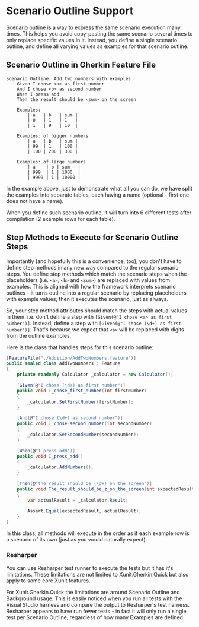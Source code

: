 # Scenario Outline Support

Scenario outline is a way to express the same scenario execution many times. This helps you avoid copy-pasting the same scenario several times to only replace specific values in it. Instead, you define a single scenario outline, and define all varying values as examples for that scenario outline.

## Scenario Outline in Gherkin Feature File

```Gherkin
Scenario Outline: Add two numbers with examples
	Given I chose <a> as first number
	And I chose <b> as second number
	When I press add
	Then the result should be <sum> on the screen

	Examples:
		| a   | b   | sum |
		| 0   | 1   | 1   |
		| 1   | 9   | 10  |

	Examples: of bigger numbers
		| a   | b   | sum |
		| 99  | 1   | 100 |
		| 100 | 200 | 300 |

	Examples: of large numbers
		| a    | b | sum   |
		| 999  | 1 | 1000  |
		| 9999 | 1 | 10000 |
```

In the example above, just to demonstrate what all you can do, we have split the examples into separate tables, each having a name (optional - first one does not have a name).

When you define such scenario outline, it will turn into 6 different tests after compilation (2 example rows for each table).

## Step Methods to Execute for Scenario Outline Steps

Importantly (and hopefully this is a convenience, too), you don't have to define step methods in any new way compared to the regular scenario steps. You define step methods which match the scenario steps when the placeholders (i.e. `<a>`, `<b>` and `<sum>`) are replaced with values from examples. This is aligned with how the framework interprets scenario outlines - it turns outline into a regular scenario by replacing placeholders with example values; then it executes the scenario, just as always.

So, your step method attributes should match the steps with actual values in them. i.e. don't define a step with `[Given(@"I chose <a> as first number")]`. Instead, define a step with `[Given(@"I chose (\d+) as first number")]`. That's because we expect that `<a>` will be replaced with digits from the outline examples.

Here is the class that handles steps for this scenario outline:

```C#
[FeatureFile("./Addition/AddTwoNumbers.feature")]
public sealed class AddTwoNumbers : Feature
{
    private readonly Calculator _calculator = new Calculator();

    [Given(@"I chose (\d+) as first number")]
    public void I_chose_first_number(int firstNumber)
    {
        _calculator.SetFirstNumber(firstNumber);
    }

    [And(@"I chose (\d+) as second number")]
    public void I_chose_second_number(int secondNumber)
    {
        _calculator.SetSecondNumber(secondNumber);
    }

    [When(@"I press add")]
    public void I_press_add()
    {
        _calculator.AddNumbers();
    }

    [Then(@"the result should be (\d+) on the screen")]
    public void The_result_should_be_z_on_the_screen(int expectedResult)
    {
        var actualResult = _calculator.Result;

        Assert.Equal(expectedResult, actualResult);
    }
}
```

In this class, all methods will execute in the order as if each example row is a scenario of its own (just as you would naturally expect).

### Resharper

You can use Resharper test runner to execute the tests but it has it's limitations. These limitations are not limited to Xunit.Gherkin.Quick but also apply to some core Xunit features.

For Xunit.Gherkin.Quick the limitations are around Scenario Outline and Background usage. This is easily noticed when you run all tests with the Visual Studio harness and compare the output to Resharper's test harness. Resharper appears to have run fewer tests - in fact it will only run a single test per Scenario Outline, regardless of how many Examples are defined.
